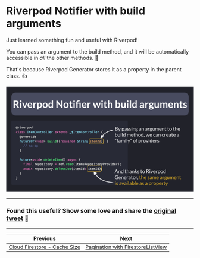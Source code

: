 # Riverpod Notifier with build arguments

Just learned something fun and useful with Riverpod!

You can pass an argument to the build method, and it will be automatically accessible in *all* the other methods. 🤩

That's because Riverpod Generator stores it as a property in the parent class. 👍

![](097.png)

---

### Found this useful? Show some love and share the [original tweet](https://twitter.com/biz84/status/1638188503476457474) 🙏

---

| Previous | Next |
| -------- | ---- |
| [Cloud Firestore - Cache Size](../0096-cloud-firestore-cache-size/index.md) | [Pagination with FirestoreListView](../0098-firestore-list-view/index.md) |
